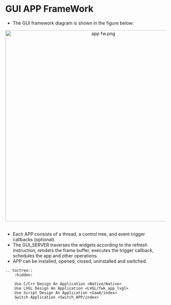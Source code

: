 # **GUI APP FrameWork**

  +  The GUI framework diagram is shown in the figure below:
  
  
<div style="text-align: center"><img width= "600" src="https://foruda.gitee.com/images/1703071724612530370/974a550f_10088396.png" alt="app fw.png"></div><br/>

  +  Each APP consists of a thread, a control tree, and event trigger callbacks (optional).
  +  The GUI_SERVER traverses the widgets according to the refresh instruction, renders the frame buffer, executes the trigger callback, schedules the app and other operations.
  +  APP can be installed, opened, closed, uninstalled and switched.


```eval_rst
.. toctree::
    :hidden:

    Use C/C++ Design An Application <Native/Native>
    Use LVGL Design An Application <LVGL/fwk_app_lvgl>
    Use Script Design An Application <SaaA/index>
    Switch Application <Switch_APP/index>
```
